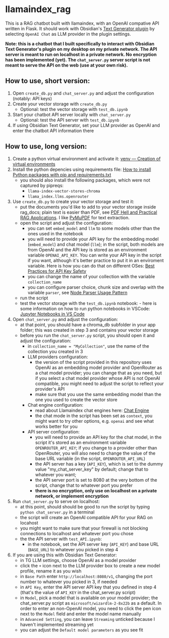 # llamaindex_rag
This is a RAG chatbot built with llamaindex, with an OpenAI compative API written in Flask. It should work with Obsidian's [Text Generator plugin](https://github.com/nhaouari/obsidian-textgenerator-plugin) by selecting `OpenAI Chat` as LLM provider in the plugin settings.  

**Note: this is a chatbot that I built specifically to interact with Obsidian Text Generator's plugin on my desktop on my private network. The API server is meant to run on localhost in a private network. No encryption has been implemented (yet). The `chat_server.py` server script is not meant to serve the API on the web (use at your own risk).**

## How to use, short version:

1. Open `create_db.py` and `chat_server.py` and adjust the configuration (notably: API keys)
2. Create your vector storage with `create_db.py`
   - Optional: test the vector storage with `test_db.ipynb`
3. Start your chatbot API server locally with `chat_server.py`
   - Optional: test the API server with `test_db.ipynb`
4. If using Obsidian Text Generator, set your LLM provider as OpenAI and enter the chatbot API information there


## How to use, long version:

1. Create a python virtual environment and activate it: [venv — Creation of virtual environments](https://docs.python.org/3/library/venv.html)
2. Install the python depencies using requirements file: [How to install Python packages with pip and requirements.txt](https://note.nkmk.me/en/python-pip-install-requirements/)
   - you should also install the following packages, which were not captured by pipreqs:
      - `llama-index-vector-stores-chroma`
      - `llama_index.llms.openrouter`
3. Use `create_db.py` to create your vector storage and test it:
   - put the documents you'd like to add to your vector storage inside rag_docs; plain text is easier than PDF, see [PDF Hell and Practical RAG Applications](https://unstract.com/blog/pdf-hell-and-practical-rag-applications/). I like [PyMuPDF](https://pymupdf.readthedocs.io) for text extraction.
   - open the script and adjust the configuration:
      - you can set `embed_model` and `llm` to some models other than the ones used in the notebook
      - you will need to provide your API key for the embedding model (`embed_model`) and chat model (`llm`); in the script, both models are from OpenAI and the API key is stored as an environment variable `OPENAI_API_KEY`. You can write your API key in the script if you want, although it's better practice to put it in an enviroment variable. Here is how you can do that on different OSes: [Best Practices for API Key Safety](https://help.openai.com/en/articles/5112595-best-practices-for-api-key-safety)
      - you can change the name of your collection with the variable `collection_name`
      - you can configure parser choice, chunk size and overlap with the variable `parser`, see [Node Parser Usage Pattern](https://docs.llamaindex.ai/en/stable/module_guides/loading/node_parsers/) 
   - run the script
   - test the vector storage with the `test_db.ipynb` notebook:
          - here is some information on how to run python notebooks in VSCode: [Jupyter Notebooks in VS Code](https://code.visualstudio.com/docs/datascience/jupyter-notebooks)
4. Open `chat_server.py` and adjust the configuration:
   - at that point, you should have a chroma_db subfolder in your app folder; this was created in step 3 and contains your vector storage
   - before you run the `chat_server.py` script, you should open it and adjust the configuration:
      - in `collection_name = "MyCollection"`, use the name of the collection you created in 3
      - LLM providers configuration:
         - the version of the script provided in this repository uses OpenAI as an embedding model provider and OpenRouter as a chat model provider; you can change that as you need, but if you select a chat model provider whose API is not OpenAI compatible, you might need to adjust the script to reflect your provider's API
         - make sure that you use the same embedding model than the one you used to create the vector store
      - Chat engine configuration:
         - read about Llamaindex chat engines here: [Chat Engine](https://docs.llamaindex.ai/en/stable/module_guides/deploying/chat_engines/)
         - the chat mode in the script has been set as `context`, you might want to try other options, e.g. `openai` and see what works better for you
      - API server configuration:
         - you will need to provide an API key for the chat model, in the script it's stored as an environment variable `OPENROUTER_API_KEY`; if you change to a provider other than OpenRouter, you will also need to change the value of the base URL variable (in the script, `OPENROUTER_API_URL`)
         - the API server has a key (`API_KEY`), which is set to the dummy value "my_chat_server_key" by default; change that to whatever you want;
         - the API server port is set to 8080 at the very bottom of the script, change that to whatever port you prefer
         - **there is no encryption, only use on localhost on a private network, or implement encryption**
5. Run `chat_server.py` to serve on localhost:
   - at this point, should should be good to run the script by typing `python chat_server.py` in a terminal
   - the script will create an OpenAI compatible API for your RAG on locahost
   - you might want to make sure that your firewall is not blocking connections to localhost and whatever port you chose
   - the the API server with `test_API.ipynb`:
      - in the notebook, set the API server key (`API_KEY`) and base URL (`BASE_URL`) to whatever you picked in step 4
6. If you are using this with Obsidian Text Generator:
    - in TG LLM settings, choose OpenAI as a model provider
    - click the `+` icon next to the LLM provider box to create a new model profile, rename it as you wish
    - in `Base Path` enter `http://localhost:8080/v1`, changing the port number to whatever you picked in 3, if needed
    - in `API Key`, enter the API server API key that you defined in step 4 (that's the value of `API_KEY` in the chat_server.py script)
    - in `Model`, pick a model that is available on your model provider; the chat_server.py script as `microsoft/wizardlm-2-8x22b` as a default. In order to enter an non-OpenAI model, you need to click the pen icon next to the `Model` field and enter the model name manually
    - in `Advanced Setting`, you can leave `Streaming` unticked because I haven't implemented streaming yet
    - you can adjust the `Default model parameters` as you see fit

    
